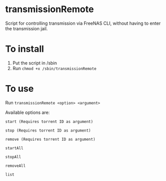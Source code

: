 # transmissionRemote

Script for controlling transmission via FreeNAS CLI, without having to enter the transmission jail.

# To install

1. Put the script in /sbin
2. Run `chmod +x /sbin/transmissionRemote`

# To use

Run `transmissionRemote <option> <argument>`

Available options are:

    start (Requires torrent ID as argument)

    stop (Requires torrent ID as argument)

    remove (Requires torrent ID as argument)

    startAll

    stopAll

    removeAll

    list
